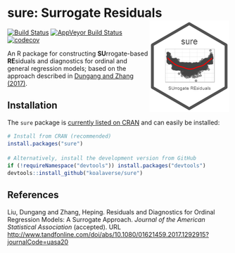 sure: Surrogate Residuals <img src="tools/sure-logo.png" align="right" />
=========================================================================

<!-- [![CRAN_Status_Badge](http://www.r-pkg.org/badges/version/sure)](https://cran.r-project.org/package=sure) -->
[![Build Status](https://travis-ci.org/koalaverse/sure.svg?branch=master)](https://travis-ci.org/koalaverse/sure) [![AppVeyor Build Status](https://ci.appveyor.com/api/projects/status/github/koalaverse/sure?branch=master&svg=true)](https://ci.appveyor.com/project/koalaverse/sure) [![codecov](https://codecov.io/gh/koalaverse/sure/branch/master/graph/badge.svg)](https://codecov.io/gh/koalaverse/sure)

An R package for constructing **SU**rrogate-based **RE**siduals and diagnostics for ordinal and general regression models; based on the approach described in [Dungang and Zhang (2017)](http://www.tandfonline.com/doi/abs/10.1080/01621459.2017.1292915?journalCode=uasa20).

Installation
------------

The `sure` package is [currently listed on CRAN](https://CRAN.R-project.org/package=sure) and can easily be installed:

``` r
# Install from CRAN (recommended)
install.packages("sure")
  
# Alternatively, install the development version from GitHub
if (!requireNamespace("devtools")) install.packages("devtools")
devtools::install_github("koalaverse/sure")
```

References
----------

Liu, Dungang and Zhang, Heping. Residuals and Diagnostics for Ordinal Regression Models: A Surrogate Approach. *Journal of the American Statistical Association* (accepted). URL <http://www.tandfonline.com/doi/abs/10.1080/01621459.2017.1292915?journalCode=uasa20>

